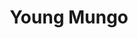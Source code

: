 ---
draft: false
slug: young-mungo-2acb2a4f
title: Young Mungo
type: books
params:
  authors:
  - Douglas Stuart
  bookTitle: Young Mungo
  book_description: Growing up in a housing estate in Glasgow, Mungo and James are
    born under different stars--Mungo a Protestant and James a Catholic--and they
    should be sworn enemies if they're to be seen as men at all. Yet against all odds,
    they become best friends as they find a sanctuary in the pigeon dovecote that
    James has built for his prize racing birds.As they fall in love, they dream of
    finding somewhere they belong, while Mungo works hard to hide his true self from
    all those around him, especially from his big brother Hamish, a local gang leader
    with a brutal reputation to uphold. And when several months later Mungo's mother
    sends him on a fishing trip to a loch in Western Scotland with two strange men
    whose drunken banter belies murky pasts, he will need to summon all his inner
    strength and courage to try to get back to a place of safety, a place where he
    and James might still have a future.Imbuing the everyday world of its characters
    with rich lyricism and giving full voice to people rarely acknowledged in the
    literary world,Young Mungois a gripping and revealing story about the bounds of
    masculinity, the divisions of sectarianism, the violence faced by many queer people,
    and the dangers of loving someone too much.
  cover: https://images-na.ssl-images-amazon.com/images/S/compressed.photo.goodreads.com/books/1637602267i/58891551.jpg
  isbn: '9780802162120'
  languages:
  - Английский
  goodreads_link: https://www.goodreads.com/book/show/58891551-young-mungo
  page_count: '424'
  publication_year: '2022'
  russian_audioversion: 'no'
  russian_translation_status: does_not_exist
  short_book_description: Growing up in a housing estate in Glasgow, Mungo and James
    are born under different stars--Mungo a Protestant and James a Catholic--and they
    should be sworn enemies if they're to be seen as men at...
  tags:
  - American literature
  - Children of alcoholics
  - First loves
  - Gay fiction
  - Glasgow
  - James
  - LGBTQ+
  - Mungo
  - Scotland
  - Working class families
  - contemporary
  - fiction
  - friendship
  - gay teenagers
  - historical fiction
  - literary fiction
  - novels
  - queer
  - romance
  - violence against gay teenagers
  - young adult (YA)
---